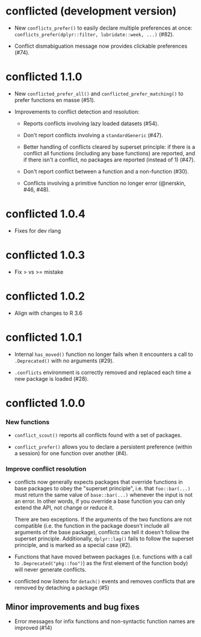 # conflicted (development version)

* New `conflicts_prefer()` to easily declare multiple preferences at once:
  `conflicts_prefer(dplyr::filter, lubridate::week, ...)` (#82).

* Conflict dismabiguation message now provides clickable preferences (#74).

# conflicted 1.1.0

* New `conflicted_prefer_all()` and `conflicted_prefer_matching()` to
  prefer functions en masse (#51).

* Improvements to conflict detection and resolution:

  * Reports conflicts involving lazy loaded datasets (#54).
  
  * Don't report conflicts involving a `standardGeneric` (#47).
  
  * Better handling of conflicts cleared by superset principle: if there is
    a conflict all functions (including any base functions) are reported, and
    if there isn't a conflict, no packages are reported (instead of 1) (#47).
  
  * Don't report conflict between a function and a non-function (#30).

  * Conflicts involving a primitive function no longer error 
    (@nerskin, #46, #48).

# conflicted 1.0.4

* Fixes for dev rlang

# conflicted 1.0.3

* Fix > vs >= mistake

# conflicted 1.0.2

* Align with changes to R 3.6

# conflicted 1.0.1

* Internal `has_moved()` function no longer fails when it encounters a 
  call to `.Deprecated()` with no arguments (#29).

* `.conflicts` environment is correctly removed and replaced each time
  a new package is loaded (#28).

# conflicted 1.0.0

### New functions

* `conflict_scout()` reports all conflicts found with a set of packages.

* `conflict_prefer()` allows you to declare a persistent preference 
  (within a session) for one function over another (#4).

### Improve conflict resolution

*   conflicts now generally expects packages that override functions in base 
    packages to obey the "superset principle", i.e. that `foo::bar(...)` must 
    return the same value of `base::bar(...)` whenever the input is not an 
    error. In other words, if you override a base function you can only extend 
    the API, not change or reduce it.
    
    There are two exceptions. If the arguments of the two functions are not
    compatible (i.e. the function in the package doesn't include all 
    arguments of the base package), conflicts can tell it doesn't follow
    the superset principle. Additionally, `dplyr::lag()` fails to follow
    the superset principle, and is marked as a special case (#2).

* Functions that have moved between packages (i.e. functions with a call to 
  `.Deprecated("pkg::foo")`) as the first element of the function body) will 
  never generate conflicts.

* conflicted now listens for `detach()` events and removes conflicts that
  are removed by detaching a package (#5)

## Minor improvements and bug fixes

* Error messages for infix functions and non-syntactic function names are
  improved (#14)
